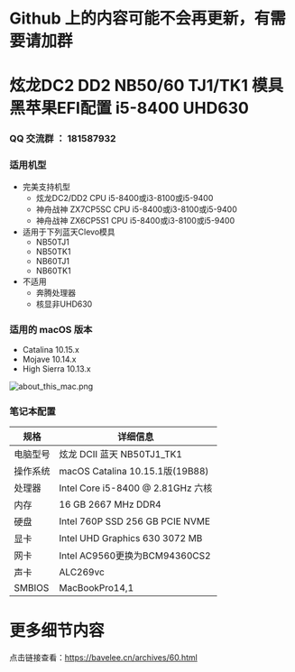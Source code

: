 # Github 上的内容可能不会再更新，有需要请加群
# 炫龙DC2 DD2 NB50/60 TJ1/TK1 模具 黑苹果EFI配置 i5-8400 UHD630

### QQ 交流群 ： 181587932
### 适用机型
* 完美支持机型
    - 炫龙DC2/DD2 CPU i5-8400或i3-8100或i5-9400
    - 神舟战神 ZX7CP5SC CPU i5-8400或i3-8100或i5-9400
    - 神舟战神 ZX6CP5S1 CPU i5-8400或i3-8100或i5-9400
* 适用于下列蓝天Clevo模具
    - NB50TJ1
    - NB50TK1
    - NB60TJ1
    - NB60TK1
* 不适用
    - 奔腾处理器
    - 核显非UHD630


### 适用的 macOS  版本
- Catalina 10.15.x
- Mojave 10.14.x
- High Sierra 10.13.x

![about_this_mac.png](https://bavelee.cn/usr/uploads/2019/11/3681618234.png)

### 笔记本配置

| 规格     | 详细信息                                                |
| -------- | ----------------------------------------------------- |
| 电脑型号 | 炫龙 DCII 蓝天 NB50TJ1_TK1                                  |
| 操作系统 | macOS Catalina 10.15.1版(19B88)                                 |
| 处理器   | Intel Core i5-8400 @ 2.81GHz 六核                   |
| 内存     | 16 GB 2667 MHz DDR4                        |
| 硬盘     | Intel 760P SSD 256 GB PCIE NVME                     |
| 显卡     | Intel UHD Graphics 630 3072 MB    |
| 网卡     | Intel AC9560更换为BCM94360CS2                     |
| 声卡     | ALC269vc                                |
|SMBIOS | MacBookPro14,1     |

# 更多细节内容
点击链接查看：https://bavelee.cn/archives/60.html


